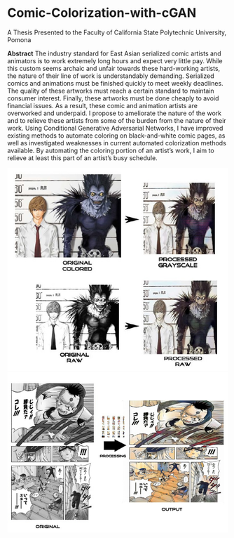 # Comic-Colorization-with-cGAN
A Thesis Presented to the Faculty of California State Polytechnic University, Pomona

**Abstract**
The industry standard for East Asian serialized comic artists and animators is to work extremely long hours and expect very little pay. While this custom seems archaic and unfair towards these hard-working artists, the nature of their line of work is understandably demanding. Serialized comics and animations must be finished quickly to meet weekly deadlines. The quality of these artworks must reach a certain standard to maintain consumer interest. Finally, these artworks must be done cheaply to avoid financial issues. As a result, these comic and animation artists are overworked and underpaid. I propose to ameliorate the nature of the work and to relieve these artists from some of the burden from the nature of their work. Using Conditional Generative Adversarial Networks, I have improved existing methods to automate coloring on black-and-white comic pages, as well as investigated weaknesses in current automated colorization methods available. By automating the coloring portion of an artist’s work, I aim to relieve at least this part of an artist’s busy schedule.

<img src="demo_2.jpg">
<img src="demo_beta_1.jpg">
